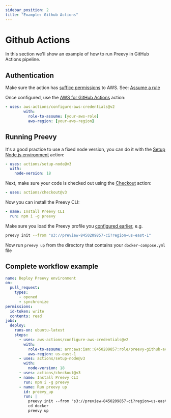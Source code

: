 ```yaml
---
sidebar_position: 2
title: "Example: Github Actions"
---
```


# Github Actions

In this section we'll show an example of how to run Preevy in GitHub Actions pipeline.

## Authentication

Make sure the action has [suffice permissions](/drivers/aws-lightsail#required-permissions) to AWS.
See: [Assume a rule](https://github.com/aws-actions/configure-aws-credentials#assuming-a-role)

Once configured, use the [AWS for GitHub Actions](https://github.com/marketplace/actions/configure-aws-credentials-for-github-actions) action:

```yml
- uses: aws-actions/configure-aws-credentials@v2
        with:
          role-to-assume: [your-aws-role]
          aws-region: [your-aws-region]
```

## Running Preevy

It's a good practice to use a fixed node version, you can do it with the [Setup Node.js environment](https://github.com/marketplace/actions/setup-node-js-environment) action:

```yaml
- uses: actions/setup-node@v3
  with:
    node-version: 18
```

Next, make sure your code is checked out using the [Checkout](https://github.com/marketplace/actions/checkout) action:

```yaml
- uses: actions/checkout@v3
```

Now you can install the Preevy CLI:

```yaml
- name: Install Preevy CLI
  run: npm i -g preevy
```

Make sure you load the Preevy profile you [configured earlier](/ci/overview#how-to-run-preevy-from-the-ci), e.g.

```bash
preevy init --from "s3://preview-8450209857-ci?region=us-east-1"
```

Now run `preevy up` from the directory that contains your `docker-compose.yml` file

## Complete workflow example

```yml
name: Deploy Preevy environment
on:
  pull_request:
    types:
      - opened
      - synchronize
permissions:
  id-token: write
  contents: read
jobs:
  deploy:
    runs-on: ubuntu-latest
    steps:
      - uses: aws-actions/configure-aws-credentials@v2
        with:
          role-to-assume: arn:aws:iam::8450209857:role/preevy-github-action
          aws-region: us-east-1
      - uses: actions/setup-node@v3
        with:
          node-version: 18
      - uses: actions/checkout@v3
      - name: Install Preevy CLI
        run: npm i -g preevy
      - name: Run preevy up
        id: preevy_up
        run: |
          preevy init --from "s3://preview-8450209857-ci?region=us-east-1"
          cd docker
          preevy up
```